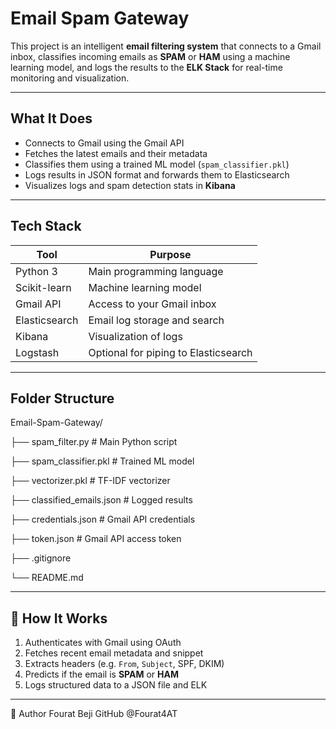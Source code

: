 


# Email Spam Gateway

This project is an intelligent **email filtering system** that connects to a Gmail inbox, classifies incoming emails as **SPAM** or **HAM** using a machine learning model, and logs the results to the **ELK Stack** for real-time monitoring and visualization.

---

## What It Does

- Connects to Gmail using the Gmail API
- Fetches the latest emails and their metadata
- Classifies them using a trained ML model (`spam_classifier.pkl`)
- Logs results in JSON format and forwards them to Elasticsearch
- Visualizes logs and spam detection stats in **Kibana**

---

##  Tech Stack

| Tool            | Purpose                          |
|-----------------|----------------------------------|
| Python 3        | Main programming language        |
| Scikit-learn    | Machine learning model           |
| Gmail API       | Access to your Gmail inbox       |
| Elasticsearch   | Email log storage and search     |
| Kibana          | Visualization of logs            |
| Logstash        | Optional for piping to Elasticsearch |

---

##  Folder Structure


Email-Spam-Gateway/

├── spam_filter.py # Main Python script

├── spam_classifier.pkl # Trained ML model

├── vectorizer.pkl # TF-IDF vectorizer

├── classified_emails.json # Logged results

├── credentials.json # Gmail API credentials

├── token.json # Gmail API access token

├── .gitignore

└── README.md

---

## 🧠 How It Works

1. Authenticates with Gmail using OAuth
2. Fetches recent email metadata and snippet
3. Extracts headers (e.g. `From`, `Subject`, SPF, DKIM)
4. Predicts if the email is **SPAM** or **HAM**
5. Logs structured data to a JSON file and ELK

---
👤 Author
Fourat Beji
GitHub @Fourat4AT


